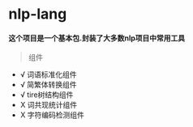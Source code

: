 nlp-lang
========

#### 这个项目是一个基本包.封装了大多数nlp项目中常用工具

>组件
* √ 词语标准化组件
* √ 简繁体转换组件
* √ tire树结构组件
* X 词共现统计组件
* X 字符编码检测组件
